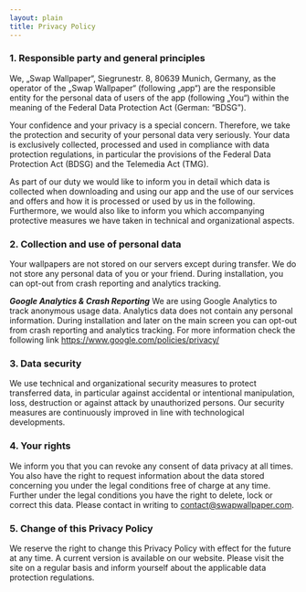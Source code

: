 ```yaml
---
layout: plain
title: Privacy Policy
---
```


### 1. Responsible party and general principles

We, „Swap Wallpaper“, Siegrunestr. 8, 80639 Munich, Germany, as the operator of the „Swap Wallpaper“ (following „app“) are the responsible entity for the personal data of users of the app (following „You“) within the meaning of the Federal Data Protection Act (German: “BDSG”).

Your confidence and your privacy is a special concern. Therefore, we take the protection and security of your personal data very seriously. Your data is exclusively collected, processed and used in compliance with data protection regulations, in particular the provisions of the Federal Data Protection Act (BDSG) and the Telemedia Act (TMG).

As part of our duty we would like to inform you in detail which data is collected when downloading and using our app and the use of our services and offers and how it is processed or used by us in the following. Furthermore, we would also like to inform you which accompanying protective measures we have taken in technical and organizational aspects.

### 2. Collection and use of personal data
Your wallpapers are not stored on our servers except during transfer. We do not store any personal data of you or your friend. During installation, you can opt-out from crash reporting and analytics tracking.

___Google Analytics & Crash Reporting___
We are using Google Analytics to track anonymous usage data. Analytics data does not contain any personal information. During installation and later on the main screen you can opt-out from crash reporting and analytics tracking. For more information check the following link https://www.google.com/policies/privacy/

### 3. Data security
We use technical and organizational security measures to protect transferred data, in particular against accidental or intentional manipulation, loss, destruction or against attack by unauthorized persons. Our security measures are continuously improved in line with technological developments.

### 4. Your rights
We inform you that you can revoke any consent of data privacy at all times. You also have the right to request information about the data stored concerning you under the legal conditions free of charge at any time. Further under the legal conditions you have the right to delete, lock or correct this data. Please contact in writing to contact@swapwallpaper.com.

### 5. Change of this Privacy Policy
We reserve the right to change this Privacy Policy with effect for the future at any time. A current version is available on our website. Please visit the site on a regular basis and inform yourself about the applicable data protection regulations.
